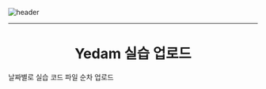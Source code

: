 ![header](https://capsule-render.vercel.app/api?type=Waving&color=gradient&height=300&section=header&text=Yedam%20project&fontSize=100&animation=fadeIn&fontAlignY=38&desc=Yedam%20Programming&descAlignY=60&descAlign=78)
<hr>
<div align = center>
  <h1>Yedam 실습 업로드</h1>
</div>
<div>
  날짜별로 실습 코드
  파일 순차 업로드
</div>
